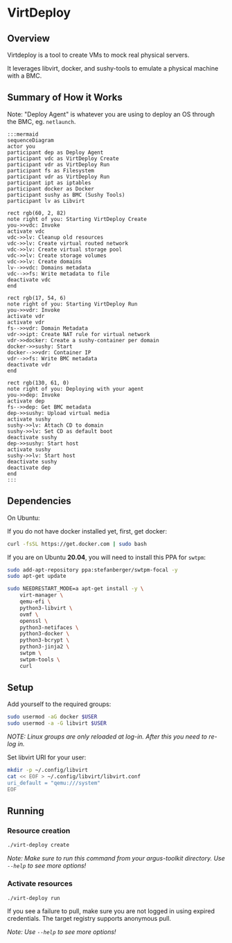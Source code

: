 # VirtDeploy

## Overview

Virtdeploy is a tool to create VMs to mock real physical servers.

It leverages libvirt, docker, and sushy-tools to emulate a physical machine with a BMC.

## Summary of How it Works

Note: "Deploy Agent" is whatever you are using to deploy an OS through the BMC, eg. `netlaunch`.

```
:::mermaid
sequenceDiagram
actor you
participant dep as Deploy Agent
participant vdc as VirtDeploy Create
participant vdr as VirtDeploy Run
participant fs as Filesystem
participant vdr as VirtDeploy Run
participant ipt as iptables
participant docker as Docker
participant sushy as BMC (Sushy Tools)
participant lv as Libvirt

rect rgb(60, 2, 82)
note right of you: Starting VirtDeploy Create
you->>vdc: Invoke
activate vdc
vdc->>lv: Cleanup old resources
vdc->>lv: Create virtual routed network
vdc->>lv: Create virtual storage pool
vdc->>lv: Create storage volumes
vdc->>lv: Create domains
lv-->>vdc: Domains metadata
vdc-->>fs: Write metadata to file
deactivate vdc
end

rect rgb(17, 54, 6)
note right of you: Starting VirtDeploy Run
you->>vdr: Invoke
activate vdr
activate vdr
fs-->>vdr: Domain Metadata
vdr->>ipt: Create NAT rule for virtual network
vdr->>docker: Create a sushy-container per domain
docker->>sushy: Start
docker-->>vdr: Container IP
vdr-->>fs: Write BMC metadata
deactivate vdr
end

rect rgb(130, 61, 0)
note right of you: Deploying with your agent
you->>dep: Invoke
activate dep
fs-->>dep: Get BMC metadata
dep->>sushy: Upload virtual media
activate sushy
sushy->>lv: Attach CD to domain
sushy->>lv: Set CD as default boot
deactivate sushy
dep->>sushy: Start host
activate sushy
sushy->>lv: Start host
deactivate sushy
deactivate dep
end
:::
```

## Dependencies

On Ubuntu:

If you do not have docker installed yet, first, get docker:

```bash
curl -fsSL https://get.docker.com | sudo bash
```

If you are on Ubuntu **20.04**, you will need to install this PPA for `swtpm`:

```bash
sudo add-apt-repository ppa:stefanberger/swtpm-focal -y
sudo apt-get update
```

```bash
sudo NEEDRESTART_MODE=a apt-get install -y \
    virt-manager \
    qemu-efi \
    python3-libvirt \
    ovmf \
    openssl \
    python3-netifaces \
    python3-docker \
    python3-bcrypt \
    python3-jinja2 \
    swtpm \
    swtpm-tools \
    curl
```

## Setup

Add yourself to the required groups:

```bash
sudo usermod -aG docker $USER
sudo usermod -a -G libvirt $USER
```

*NOTE: Linux groups are only reloaded at log-in. After this you need to re-log in.*

Set libvirt URI for your user:

```bash
mkdir -p ~/.config/libvirt
cat << EOF > ~/.config/libvirt/libvirt.conf
uri_default = "qemu:///system"
EOF
```

## Running

### Resource creation

```bash
./virt-deploy create
```

*Note: Make sure to run this command from your argus-toolkit directory. Use
`--help` to see more options!*

### Activate resources

```bash
./virt-deploy run
```

If you see a failure to pull, make sure you are not logged in using expired
credentials. The target registry supports anonymous pull.

*Note: Use `--help` to see more options!*
